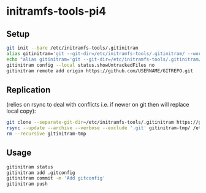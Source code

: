 # initramfs-tools-pi4

## Setup
```sh
git init --bare /etc/initramfs-tools/.gitinitram
alias gitinitram='git --git-dir=/etc/initramfs-tools/.gitinitram/ --work-tree=/etc/initramfs-tools'
echo "alias gitinitram='git --git-dir=/etc/initramfs-tools/.gitinitram/ --work-tree=/etc/initramfs-tools'" >> /root/.bashrc
gitinitram config --local status.showUntrackedFiles no
gitinitram remote add origin https://github.com/USERNAME/GITREPO.git
```

## Replication
(relies on rsync to deal with conflicts i.e. if newer on git then will replace local copy):
```sh
git clone --separate-git-dir=/etc/initramfs-tools/.gitinitram https://github.com/USERNAME/GITREPO.git gitinitram-tmp
rsync --update --archive --verbose --exclude '.git' gitinitram-tmp/ /etc/initramfs-tools/
rm --recursive gitinitram-tmp
```


## Usage
```sh
gitinitram status
gitinitram add .gitconfig
gitinitram commit -m 'Add gitconfig'
gitinitram push
```
